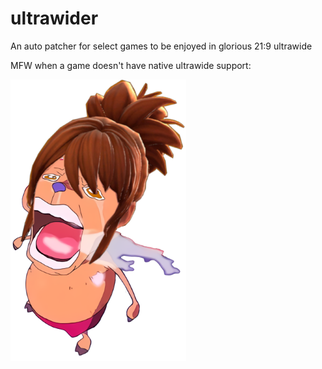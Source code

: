 # ultrawider
 An auto patcher for select games to be enjoyed in glorious 21:9 ultrawide

MFW when a game doesn't have native ultrawide support:


![alt text](https://github.com/gdiazbanuelos/ultrawider/blob/main/marthi.png?raw=true)